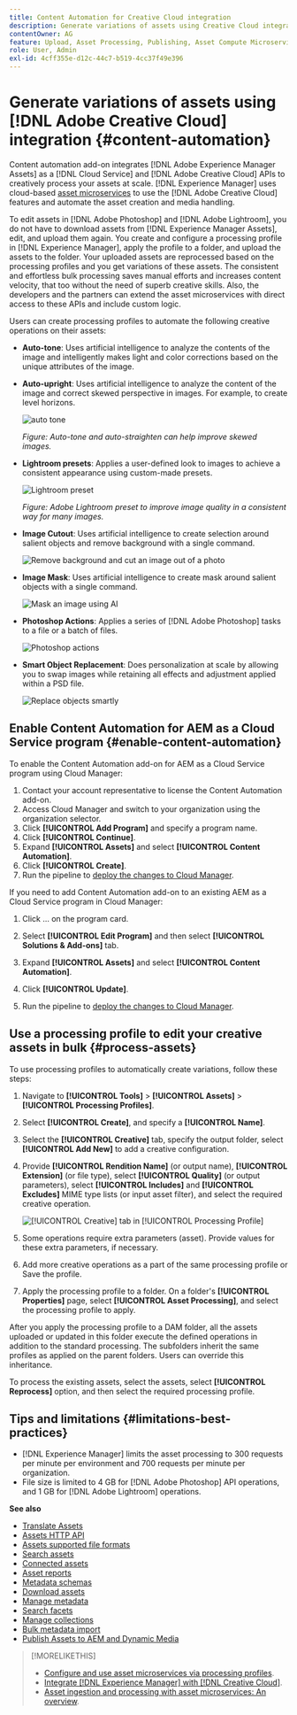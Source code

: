 ```yaml
---
title: Content Automation for Creative Cloud integration
description: Generate variations of assets using Creative Cloud integration
contentOwner: AG
feature: Upload, Asset Processing, Publishing, Asset Compute Microservices
role: User, Admin
exl-id: 4cff355e-d12c-44c7-b519-4cc37f49e396
---
```

# Generate variations of assets using [!DNL Adobe Creative Cloud] integration {#content-automation}

Content automation add-on integrates [!DNL Adobe Experience Manager Assets] as a [!DNL Cloud Service] and [!DNL Adobe Creative Cloud] APIs to creatively process your assets at scale. [!DNL Experience Manager] uses cloud-based [asset microservices](/help/assets/asset-microservices-overview.md) to use the [!DNL Adobe Creative Cloud] features and automate the asset creation and media handling.

To edit assets in [!DNL Adobe Photoshop] and [!DNL Adobe Lightroom], you do not have to download assets from [!DNL Experience Manager Assets], edit, and upload them again. You create and configure a processing profile in [!DNL Experience Manager], apply the profile to a folder, and upload the assets to the folder. Your uploaded assets are reprocessed based on the processing profiles and you get variations of these assets. The consistent and effortless bulk processing saves manual efforts and increases content velocity, that too without the need of superb creative skills. Also, the developers and the partners can extend the asset microservices with direct access to these APIs and include custom logic.

Users can create processing profiles to automate the following creative operations on their assets:

* **Auto-tone**: Uses artificial intelligence to analyze the contents of the image and intelligently makes light and color corrections based on the unique attributes of the image.

* **Auto-upright**: Uses artificial intelligence to analyze the content of the image and correct skewed perspective in images. For example, to create level horizons.

   ![auto tone](/help/assets/assets/content-automation-autotone.png)

   *Figure: Auto-tone and auto-straighten can help improve skewed images.*

* **Lightroom presets**: Applies a user-defined look to images to achieve a consistent appearance using custom-made presets.

   ![Lightroom preset](/help/assets/assets/content-automation-lrpresets.png)

   *Figure: Adobe Lightroom preset to improve image quality in a consistent way for many images.*

* **Image Cutout**: Uses artificial intelligence to create selection around salient objects and remove background with a single command.

   ![Remove background and cut an image out of a photo](/help/assets/assets/content-automation-backgroundremove.png)

* **Image Mask**: Uses artificial intelligence to create mask around salient objects with a single command.

   ![Mask an image using AI](/help/assets/assets/content-automation-mask.png)

* **Photoshop Actions**: Applies a series of [!DNL Adobe Photoshop] tasks to a file or a batch of files.

   ![Photoshop actions](/help/assets/assets/content-automation-psactions.png)

* **Smart Object Replacement**: Does personalization at scale by allowing you to swap images while retaining all effects and adjustment applied within a PSD file.

   ![Replace objects smartly](/help/assets/assets/content-automation-objectreplace.png)

## Enable Content Automation for AEM as a Cloud Service program {#enable-content-automation}

To enable the Content Automation add-on for AEM as a Cloud Service program using Cloud Manager:

 1. Contact your account representative to license the Content Automation add-on.
 1. Access Cloud Manager and switch  to your organization using the organization selector.
 1. Click **[!UICONTROL Add Program]** and specify a program name.
 1. Click **[!UICONTROL Continue]**.
 1. Expand **[!UICONTROL Assets]** and select **[!UICONTROL Content Automation]**.
 1. Click **[!UICONTROL Create]**.
 1. Run the pipeline to [deploy the changes to Cloud Manager](https://experienceleague.adobe.com/docs/experience-manager-cloud-service/content/implementing/using-cloud-manager/deploy-code.html).

 If you need to add Content Automation add-on to an existing AEM as a Cloud Service program in Cloud Manager:

   1. Click ... on the program card.

   1. Select **[!UICONTROL Edit Program]** and then select **[!UICONTROL Solutions & Add-ons]** tab.

   1. Expand **[!UICONTROL Assets]** and select **[!UICONTROL Content Automation]**.
   1. Click **[!UICONTROL Update]**.
   1. Run the pipeline to [deploy the changes to Cloud Manager](https://experienceleague.adobe.com/docs/experience-manager-cloud-service/content/implementing/using-cloud-manager/deploy-code.html).

## Use a processing profile to edit your creative assets in bulk {#process-assets}

To use processing profiles to automatically create variations, follow these steps:

1. Navigate to **[!UICONTROL Tools]** > **[!UICONTROL Assets]** > **[!UICONTROL Processing Profiles]**.

1. Select **[!UICONTROL Create]**, and specify a **[!UICONTROL Name]**.

1. Select the **[!UICONTROL Creative]** tab, specify the output folder, select **[!UICONTROL Add New]** to add a creative configuration.

1. Provide **[!UICONTROL Rendition Name]** (or output name), **[!UICONTROL Extension]** (or file type), select **[!UICONTROL Quality]** (or output parameters), select **[!UICONTROL Includes]** and **[!UICONTROL Excludes]** MIME type lists (or input asset filter), and select the required creative operation.

   ![[!UICONTROL Creative] tab in [!UICONTROL Processing Profile]](assets/creative-processing-profile.png)

1. Some operations require extra parameters (asset). Provide values for these extra parameters, if necessary.

1. Add more creative operations as a part of the same processing profile or Save the profile.

1. Apply the processing profile to a folder. On a folder's **[!UICONTROL Properties]** page, select **[!UICONTROL Asset Processing]**, and select the processing profile to apply.

After you apply the processing profile to a DAM folder, all the assets uploaded or updated in this folder execute the defined operations in addition to the standard processing. The subfolders inherit the same profiles as applied on the parent folders. Users can override this inheritance.

To process the existing assets, select the assets, select **[!UICONTROL Reprocess]** option, and then select the required processing profile.

## Tips and limitations {#limitations-best-practices}

* [!DNL Experience Manager] limits the asset processing to 300 requests per minute per environment and 700 requests per minute per organization.
* File size is limited to 4 GB for [!DNL Adobe Photoshop] API operations, and 1 GB for [!DNL Adobe Lightroom] operations.

**See also**

* [Translate Assets](translate-assets.md)
* [Assets HTTP API](mac-api-assets.md)
* [Assets supported file formats](file-format-support.md)
* [Search assets](search-assets.md)
* [Connected assets](use-assets-across-connected-assets-instances.md)
* [Asset reports](asset-reports.md)
* [Metadata schemas](metadata-schemas.md)
* [Download assets](download-assets-from-aem.md)
* [Manage metadata](manage-metadata.md)
* [Search facets](search-facets.md)
* [Manage collections](manage-collections.md)
* [Bulk metadata import](metadata-import-export.md)
* [Publish Assets to AEM and Dynamic Media](/help/assets/publish-assets-to-aem-and-dm.md)

>[!MORELIKETHIS]
>
>* [Configure and use asset microservices via processing profiles](/help/assets/asset-microservices-configure-and-use.md).
>* [Integrate [!DNL Experience Manager] with [!DNL Creative Cloud]](/help/assets/aem-cc-integration-best-practices.md).
>* [Asset ingestion and processing with asset microservices: An overview](/help/assets/asset-microservices-overview.md).

